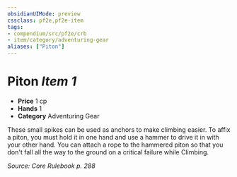 ```yaml
---
obsidianUIMode: preview
cssclass: pf2e,pf2e-item
tags:
- compendium/src/pf2e/crb
- item/category/adventuring-gear
aliases: ["Piton"]
---
```

# Piton *Item 1*  

- **Price** 1 cp
- **Hands** 1
- **Category** Adventuring Gear

These small spikes can be used as anchors to make climbing easier. To affix a piton, you must hold it in one hand and use a hammer to drive it in with your other hand. You can attach a rope to the hammered piton so that you don't fall all the way to the ground on a critical failure while Climbing.

*Source: Core Rulebook p. 288*